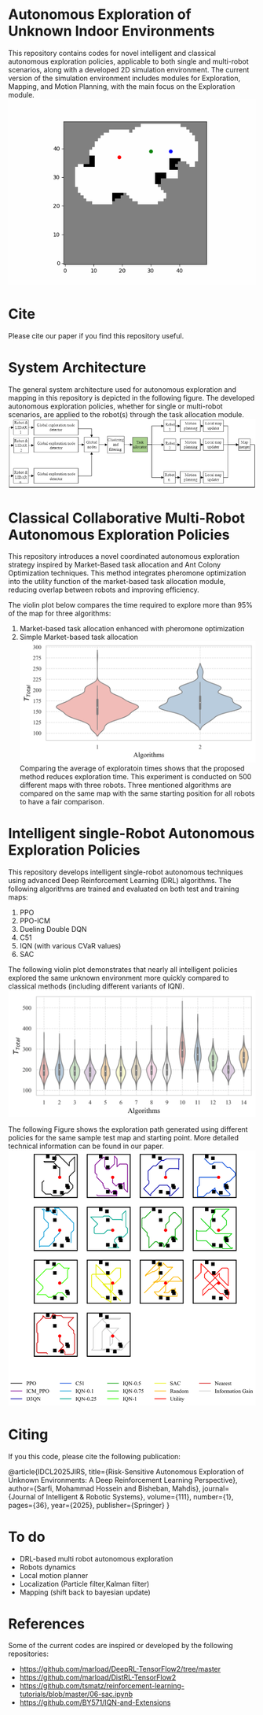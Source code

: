 # Autonomous Exploration of Unknown Indoor Environments 
This repository contains codes for novel intelligent and classical autonomous exploration policies, applicable to both single and multi-robot scenarios, along with a developed 2D simulation environment. The current version of the simulation environment includes modules for Exploration, Mapping, and Motion Planning, with the main focus on the Exploration module.<br />
![Autonomous Exploration Animation](images/Animation_3_Nonlearning_Exploration.gif)
# Cite 
Please cite our paper if you find this repository useful. 
# System Architecture 
The general system architecture used for autonomous exploration and mapping in this repository is depicted in the following figure. The developed autonomous exploration policies, whether for single or multi-robot scenarios, are applied to the robot(s) through the task allocation module.
![System Architecture](images/SysArch.png)
# Classical Collaborative Multi-Robot Autonomous Exploration Policies
This repository introduces a novel coordinated autonomous exploration strategy inspired by Market-Based task allocation and Ant Colony Optimization techniques. This method integrates pheromone optimization into the utility function of the market-based task allocation module, reducing overlap between robots and improving efficiency.

The violin plot below compares the time required to explore more than 95% of the map for three algorithms:

1. Market-based task allocation enhanced with pheromone optimization
2. Simple Market-based task allocation
![Nonlearning Violin](images/NonLearning_Violin.png)
Comparing the average of exploratoin times shows that the proposed method reduces exploration time. This experiment is conducted on 500 different maps with three robots. Three mentioned algorithms are compared on the same map with the same starting position for all robots to have a fair comparison. 

# Intelligent single-Robot Autonomous Exploration Policies
This repository develops intelligent single-robot autonomous techniques using advanced Deep Reinforcement Learning (DRL) algorithms. The following algorithms are trained and evaluated on both test and training maps:

1. PPO
2. PPO-ICM
3. Dueling Double DQN
4. C51
5. IQN (with various CVaR values)
6. SAC

The following violin plot demonstrates that nearly all intelligent policies explored the same unknown environment more quickly compared to classical methods (including different variants of IQN). 
![DRL Violin Plot](images/RL_Violin.png)

The following Figure shows the exploration path generated using different policies for the same sample test map and starting
point. More detailed technical information can be found in our paper.
![Sample Trajectories](images/RL_Sample_Trajectory.png)

# Citing
If you this code, please cite the following publication:

@article{IDCL2025JIRS,
  title={Risk-Sensitive Autonomous Exploration of Unknown Environments: A Deep Reinforcement Learning Perspective},
  author={Sarfi, Mohammad Hossein and Bisheban, Mahdis},
  journal={Journal of Intelligent \& Robotic Systems},
  volume={111},
  number={1},
  pages={36},
  year={2025},
  publisher={Springer}
}

# To do 
- DRL-based multi robot autonomous exploration 
- Robots dynamics 
- Local motion planner 
- Localization (Particle filter,Kalman filter)
- Mapping (shift back to bayesian update)
# References
Some of the current codes are inspired or developed by the following repositories: 
- https://github.com/marload/DeepRL-TensorFlow2/tree/master
- https://github.com/marload/DistRL-TensorFlow2
- https://github.com/tsmatz/reinforcement-learning-tutorials/blob/master/06-sac.ipynb
- https://github.com/BY571/IQN-and-Extensions



